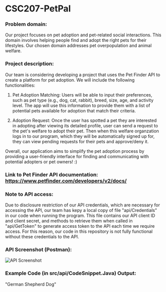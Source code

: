 # CSC207-PetPal

### Problem domain:
Our project focuses on pet adoption and pet-related social interactions. This domain involves helping people find and adopt the right pets for their lifestyles. Our chosen domain addresses pet overpopulation and animal welfare.

### Project description: 
Our team is considering developing a project that uses the Pet Finder API to create a platform for pet adoption. We will include the following functionalities:

1. Pet Adoption Matching: Users will be able to input their preferences, such as pet type (e.g., dog, cat, rabbit), breed, size, age, and activity level. The app will use this information to provide them with a list of potential pets available for adoption that match their criteria.

2. Adoption Request: Once the user has spotted a pet they are interested in adopting after viewing its detailed profile, user can send a request to the pet's welfare to adopt their pet. Then when this welfare organzation logs in to our program, which they will be automatically signed up for, they can view pending requests for their pets and approve/deny it.

Overall, our application aims to simplify the pet adoption process by providing a user-friendly interface for finding and communicating with potential adopters or pet owners! :)


### Link to Pet Finder API documentation: https://www.petfinder.com/developers/v2/docs/

### Note to API access: 
Due to disclosure restriction of our API credentials, which are necessary for accessing the API, our team has kepy a local copy of file "api/Credentials" in our code when running the program. This file contains our API client ID and client secret, and methods to retrieve them when called in "api/GetToken" to generate access token to the API each time we require access. For this reason, our code in this repository is not fully functional without these credentials to the API.

### API Screenshot (Postman):

![API Screenshot](https://github.com/Viceu/CSC207-PetMatch/assets/144386124/fc899a3f-5f6e-47c6-b49e-4e4b8fe3631e)


### Example Code (in src/api/CodeSnippet.Java) Output:
"German Shepherd Dog"

